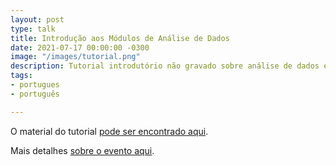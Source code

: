 ```yaml
---
layout: post
type: talk
title: Introdução aos Módulos de Análise de Dados
date: 2021-07-17 00:00:00 -0300
image: "/images/tutorial.png"
description: Tutorial introdutório não gravado sobre análise de dados em Python
tags:
- portugues
- português

---
```

O material do tutorial [pode ser encontrado aqui](https://github.com/jtemporal/tutorial-modulos-data-science).

Mais detalhes [sobre o evento aqui](https://2020.pythonnordeste.org/index.html#evento).